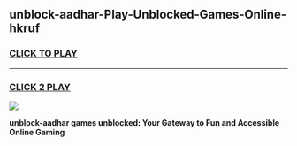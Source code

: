 
## unblock-aadhar-Play-Unblocked-Games-Online-hkruf
<h3>
<a href="https://premium76.site?title=unblock-aadhar&ref=25A">CLICK TO PLAY</a></h3>
<hr>

<h3>
<a href="https://premium76.site?title=unblock-aadhar&ref=25A">CLICK 2 PLAY</a>
  
</h3>

<a href="https://premium76.site?title=unblock-aadhar&ref=25A"><img src="https://clearcache.store/games.png"></a>


**unblock-aadhar games unblocked: Your Gateway to Fun and Accessible Online Gaming**
